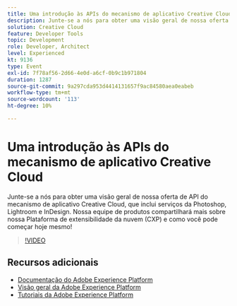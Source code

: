 ```yaml
---
title: Uma introdução às APIs do mecanismo de aplicativo Creative Cloud
description: Junte-se a nós para obter uma visão geral de nossa oferta de API do mecanismo de aplicativo Creative Cloud, que inclui serviços da Photoshop, Lightroom e InDesign. Nossa equipe de produtos compartilhará mais sobre nossa Plataforma de extensibilidade da nuvem (CXP) e como você pode começar hoje mesmo!
solution: Creative Cloud
feature: Developer Tools
topic: Development
role: Developer, Architect
level: Experienced
kt: 9136
type: Event
exl-id: 7f78af56-2d66-4e0d-a6cf-0b9c1b971804
duration: 1287
source-git-commit: 9a297cda953d4414131657f9ac84580aea0eabeb
workflow-type: tm+mt
source-wordcount: '113'
ht-degree: 10%

---
```


# Uma introdução às APIs do mecanismo de aplicativo Creative Cloud

Junte-se a nós para obter uma visão geral de nossa oferta de API do mecanismo de aplicativo Creative Cloud, que inclui serviços da Photoshop, Lightroom e InDesign. Nossa equipe de produtos compartilhará mais sobre nossa Plataforma de extensibilidade da nuvem (CXP) e como você pode começar hoje mesmo!

>[!VIDEO](https://video.tv.adobe.com/v/337594/?quality=12&learn=on&hidetitle=true)

## Recursos adicionais

- [Documentação do Adobe Experience Platform](https://experienceleague.adobe.com/docs/experience-platform.html)
- [Visão geral da Adobe Experience Platform](https://experienceleague.adobe.com/docs/experience-platform/landing/home.html?lang=pt-BR)
- [Tutoriais da Adobe Experience Platform](https://experienceleague.adobe.com/docs/platform-learn/tutorials/overview.html?lang=pt-BR)
